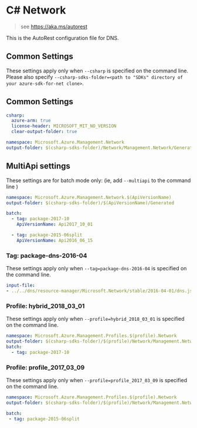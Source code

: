 # C# Network

> see https://aka.ms/autorest

This is the AutoRest configuration file for DNS.

## Common Settings

These settings apply only when `--csharp` is specified on the command line.
Please also specify `--csharp-sdks-folder=<path to "SDKs" directory of your azure-sdk-for-net clone>`.

## Common Settings
``` yaml $(csharp)
csharp:
  azure-arm: true
  license-header: MICROSOFT_MIT_NO_VERSION  
  clear-output-folder: true
```

``` yaml $(csharp) && !$(multiapi) && !$(profile)
namespace: Microsoft.Azure.Management.Network
output-folder: $(csharp-sdks-folder)/Network/Management.Network/Generated
```

## MultiApi settings
These settings are for batch mode only: (ie, add `--multiapi` to the command line )

``` yaml $(multiapi)
namespace: Microsoft.Azure.Management.Network.$(ApiVersionName)
output-folder: $(csharp-sdks-folder)/$(ApiVersionName)/Generated

batch:
  - tag: package-2017-10
    ApiVersionName: Api2017_10_01

  - tag: package-2015-06split
    ApiVersionName: Api2016_06_15
```

### Tag: package-dns-2016-04

These settings apply only when `--tag=package-dns-2016-04` is specified on the command line.

``` yaml $(tag) == 'package-dns-2016-04'
input-file:
- ../../dns/resource-manager/Microsoft.Network/stable/2016-04-01/dns.json
```

### Profile: hybrid_2018_03_01

These settings apply only when `--profile=hybrid_2018_03_01` is specified on the command line.

```yaml $(profile)=='hybrid_2018_03_01'
namespace: Microsoft.Azure.Management.Profiles.$(profile).Network
output-folder: $(csharp-sdks-folder)/$(profile)/Network/Management.Network/Generated
batch:
  - tag: package-2017-10
```

### Profile: profile_2017_03_09

These settings apply only when `--profile=profile_2017_03_09` is specified on the command line.

``` yaml $(profile)=='profile_2017_03_09'
namespace: Microsoft.Azure.Management.Profiles.$(profile).Network
output-folder: $(csharp-sdks-folder)/$(profile)/Network/Management.Network/Generated

batch:
 - tag: package-2015-06split
 ```